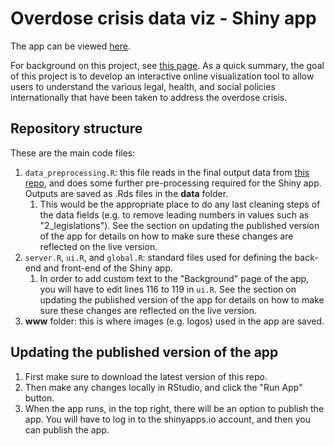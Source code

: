# Overdose crisis data viz - Shiny app 
The app can be viewed [here](https://meenrz.shinyapps.io/overdose-crisis-data-viz_shiny-app/_w_b9597691/_w_425b5793/). 

For background on this project, see [this page](https://github.com/nayefahmad/overdose-crisis-data-viz/blob/master/README.md). As a quick summary, the goal of this project is to develop an interactive online visualization tool to allow users to understand the various legal, health, and social policies internationally that have been taken to address the overdose crisis.

## Repository structure 
These are the main code files: 
1. `data_preprocessing.R`: this file reads in the final output data from [this repo](https://github.com/nayefahmad/overdose-crisis-data-viz/blob/master/README.md), and does some further pre-processing required for the Shiny app. Outputs are saved as .Rds files in the **data** folder. 
    1. This would be the appropriate place to do any last cleaning steps of the data fields (e.g. to remove leading numbers in values such as "2_legislations"). See the section on updating the published version of the app for details on how to make sure these changes are reflected on the live version.  
3. `server.R`, `ui.R`, and `global.R`: standard files used for defining the back-end and front-end of the Shiny app. 
    1. In order to add custom text to the "Background" page of the app, you will have to edit lines 116 to 119 in `ui.R`. See the section on updating the published version of the app for details on how to make sure these changes are reflected on the live version. 
4. **www** folder: this is where images (e.g. logos) used in the app are saved. 


## Updating the published version of the app 
1. First make sure to download the latest version of this repo. 
2. Then make any changes locally in RStudio, and click the "Run App" button. 
3. When the app runs, in the top right, there will be an option to publish the app. You will have to log in to the shinyapps.io account, and then you can publish the app. 
